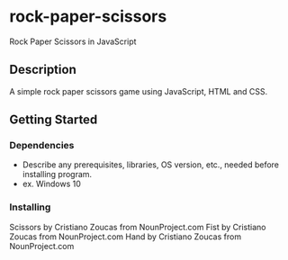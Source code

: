 # rock-paper-scissors

Rock Paper Scissors in JavaScript

## Description

A simple rock paper scissors game using JavaScript, HTML and CSS.

## Getting Started

### Dependencies

- Describe any prerequisites, libraries, OS version, etc., needed before installing program.
- ex. Windows 10

### Installing

Scissors by Cristiano Zoucas from NounProject.com
Fist by Cristiano Zoucas from NounProject.com
Hand by Cristiano Zoucas from NounProject.com
